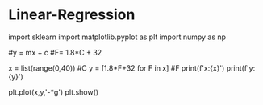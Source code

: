 # Linear-Regression
import sklearn
import matplotlib.pyplot as plt
import numpy as np

#y = mx + c
#F= 1.8*C + 32

x = list(range(0,40)) #C
y = [1.8*F+32 for F in x]    #F
print(f'x:{x}')
print(f'y:{y}')

plt.plot(x,y,'-*g')
plt.show()
